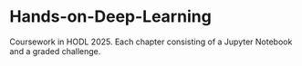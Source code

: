 # Hands-on-Deep-Learning
Coursework in HODL 2025. Each chapter consisting of a Jupyter Notebook and a graded challenge.
